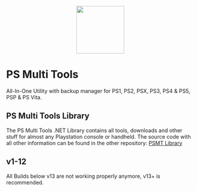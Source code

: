<p align="center"><img src="https://github.com/SvenGDK/PS-Multi-Tools/assets/84620/5f1e04c6-9d72-429c-85a5-b7090864c6e9" width="128" height="128">
</p>

# PS Multi Tools
All-In-One Utility with backup manager for PS1, PS2, PSX, PS3, PS4 &amp; PS5, PSP &amp; PS Vita.</br>

## PS Multi Tools Library
The PS Multi Tools .NET Library contains all tools, downloads and other stuff for almost any Playstation console or handheld.
The source code with all other information can be found in the other repository: [PSMT Library](https://github.com/SvenGDK/PSMT-Library)

## v1-12
All Builds below v13 are not working properly anymore, v13+ is recommended.</br>
